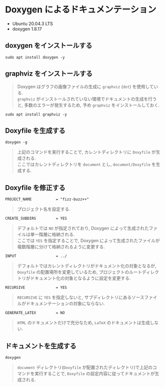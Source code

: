 # Doxygen によるドキュメンテーション

  + Ubuntu 20.04.3 LTS
  + doxygen 1.8.17

## doxygen をインストールする

```
sudo apt install doxygen -y
```

## graphviz をインストールする

  > Doxygen はグラフの画像ファイルの生成に `graphviz` (`dot`) を使用している.<br>
  > `graphviz` がインストールされていない環境でドキュメントの生成を行うと,
  > 多数のエラーが発生するため, 予め `graphviz` をインストールしておく.<br>

```
sudo apt install graphviz -y
```

## Doxyfile を生成する

```
doxygen -g
```

  > 上記のコマンドを実行することで,
  > カレントディレクトリに `Doxyfile` が生成される.<br>
  > ここではカレントディレクトリを `document` とし,
  > `document/Doxyfile` を生成する.<br>

## Doxyfile を修正する

```
PROJECT_NAME           = "fizz-buzz++"
```

  > プロジェクト名を設定する.<br>

```
CREATE_SUBDIRS         = YES
```

  > デフォルトでは `NO` が指定されており,
  > Doxygen によって生成されたファイルは単一階層に格納される.<br>
  > ここでは `YES` を指定することで,
  > Doxygen によって生成されたファイルが複数階層に分けて格納されるように変更する.<br>


```
INPUT                  = ../
```

  > デフォルトではカレントディレクトリがドキュメント化の対象となるが,
  > `Doxyfile` の配置場所を変更しているため,
  > プロジェクトのルートディレクトリがドキュメント化の対象となるように設定を変更する.<br>

```
RECURSIVE              = YES
```

  > `RECURSIVE` に `YES` を指定しないと,
  > サブディレクトリにあるソースファイルがドキュメンテーションの対象にならない.<br>

```
GENERATE_LATEX         = NO
```

  > `HTML` のドキュメントだけで充分なため, `LaTeX` のドキュメントは生成しない.<br>

## ドキュメントを生成する

```
doxygen
```

  > `document` ディレクトリ(`Doxyfile`
  > が配置されたディレクトリ)で上記のコマンドを実行することで,
  > `Doxyfile` の設定内容に従ってドキュメントが生成される.<br>
